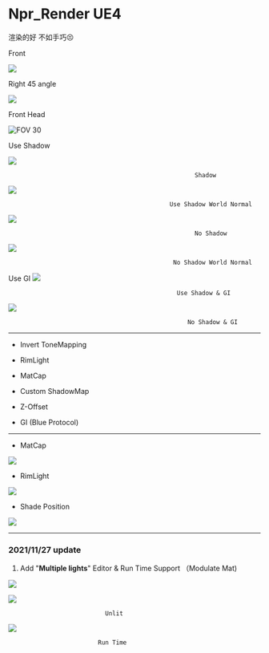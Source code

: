 # Npr_Render UE4

渲染的好 不如手巧😣

Front

![](https://cdn.jsdelivr.net/gh/MatouSakura/blog-img/202109172332097.png)

Right 45 angle

![](https://cdn.jsdelivr.net/gh/MatouSakura/blog-img/20210916160303.png)

Front Head

![  FOV 30 ](https://cdn.jsdelivr.net/gh/MatouSakura/blog-img/20210916160838.png)

 Use Shadow

![](https://cdn.jsdelivr.net/gh/MatouSakura/blog-img/20210925171108.png)

                                                        Shadow


![](https://cdn.jsdelivr.net/gh/MatouSakura/blog-img/20210925171202.png)

                                                 Use Shadow World Normal

![](https://cdn.jsdelivr.net/gh/MatouSakura/blog-img/20210925171452.png)

                                                        No Shadow


![](https://cdn.jsdelivr.net/gh/MatouSakura/blog-img/20210925171434.png)

                                                  No Shadow World Normal

Use GI ![](https://cdn.jsdelivr.net/gh/MatouSakura/blog-img/20210925173516.png)

                                                   Use Shadow & GI


![](https://cdn.jsdelivr.net/gh/MatouSakura/blog-img/20210925173651.png)

                                                      No Shadow & GI


---

-  Invert ToneMapping

-  RimLight

-  MatCap

-  Custom ShadowMap 

-  Z-Offset

-  GI (Blue Protocol)

---

- MatCap

![](https://cdn.jsdelivr.net/gh/MatouSakura/blog-img/202109180041956.png)

- RimLight

![](https://cdn.jsdelivr.net/gh/MatouSakura/blog-img/202109180045630.png)

- Shade Position

![](https://cdn.jsdelivr.net/gh/MatouSakura/blog-img/202109180056241.gif)


---

### **2021/11/27** update

1. Add "**Multiple lights**" Editor & Run Time Support （Modulate Mat)

  ![](https://cdn.jsdelivr.net/gh/MatouSakura/blog-img/20211127152111.png)

  ![](https://cdn.jsdelivr.net/gh/MatouSakura/blog-img/20211127152328.png)

                               Unlit

  ![](https://cdn.jsdelivr.net/gh/MatouSakura/blog-img/20211127152516.png)

                             Run Time
